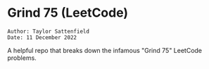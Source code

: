 # Grind 75 (LeetCode)

```
Author: Taylor Sattenfield
Date: 11 December 2022
```

A helpful repo that breaks down the infamous "Grind 75" LeetCode problems.
